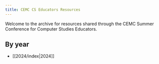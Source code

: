 ```yaml
---
title: CEMC CS Educators Resources
---
```


Welcome to the archive for resources shared through the CEMC Summer Conference for Computer Studies Educators.

## By year

- [[2024/index|2024]]